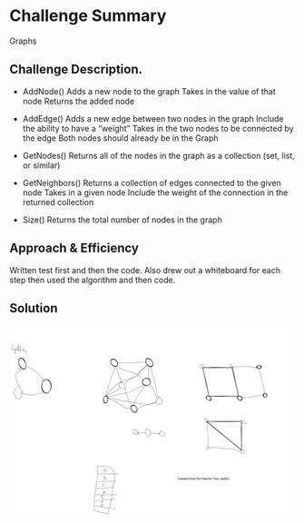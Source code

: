 # Challenge Summary
Graphs

## Challenge Description.
* AddNode()
Adds a new node to the graph
Takes in the value of that node
Returns the added node

* AddEdge()
Adds a new edge between two nodes in the graph
Include the ability to have a “weight”
Takes in the two nodes to be connected by the edge
Both nodes should already be in the Graph

* GetNodes()
Returns all of the nodes in the graph as a collection (set, list, or similar)

* GetNeighbors()
Returns a collection of edges connected to the given node
Takes in a given node
Include the weight of the connection in the returned collection

* Size()
Returns the total number of nodes in the graph

## Approach & Efficiency
Written test first and then the code. Also drew out a whiteboard for each step then used the algorithm and then code.

## Solution
![WhiteBoarding](./assets/graphs.png)